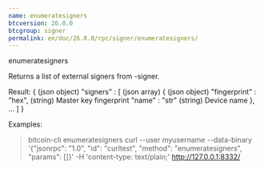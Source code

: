 ```yaml
---
name: enumeratesigners
btcversion: 26.0.0
btcgroup: signer
permalink: en/doc/26.0.0/rpc/signer/enumeratesigners/
---
```


enumeratesigners

Returns a list of external signers from -signer.

Result:
{                               (json object)
  "signers" : [                 (json array)
    {                           (json object)
      "fingerprint" : "hex",    (string) Master key fingerprint
      "name" : "str"            (string) Device name
    },
    ...
  ]
}

Examples:
> bitcoin-cli enumeratesigners 
> curl --user myusername --data-binary '{"jsonrpc": "1.0", "id": "curltest", "method": "enumeratesigners", "params": []}' -H 'content-type: text/plain;' http://127.0.0.1:8332/


